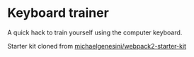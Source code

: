 # Keyboard trainer

A quick hack to train yourself using the computer keyboard.

Starter kit cloned from [michaelgenesini/webpack2-starter-kit](https://github.com/michaelgenesini/webpack2-starter-kit)

